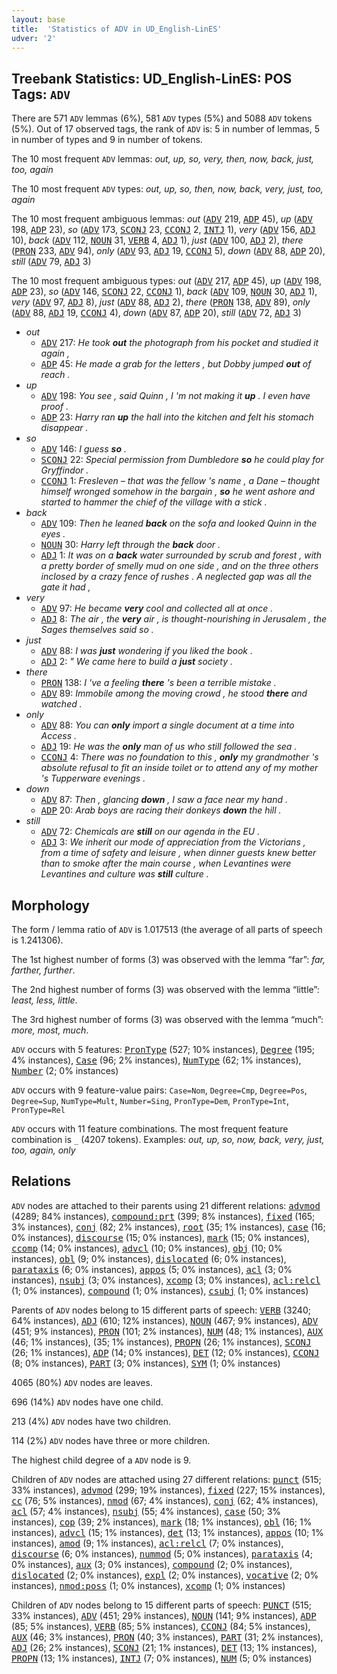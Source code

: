 ```yaml
---
layout: base
title:  'Statistics of ADV in UD_English-LinES'
udver: '2'
---
```


## Treebank Statistics: UD_English-LinES: POS Tags: `ADV`

There are 571 `ADV` lemmas (6%), 581 `ADV` types (5%) and 5088 `ADV` tokens (5%).
Out of 17 observed tags, the rank of `ADV` is: 5 in number of lemmas, 5 in number of types and 9 in number of tokens.

The 10 most frequent `ADV` lemmas: <em>out, up, so, very, then, now, back, just, too, again</em>

The 10 most frequent `ADV` types:  <em>out, up, so, then, now, back, very, just, too, again</em>

The 10 most frequent ambiguous lemmas: <em>out</em> (<tt><a href="en_lines-pos-ADV.html">ADV</a></tt> 219, <tt><a href="en_lines-pos-ADP.html">ADP</a></tt> 45), <em>up</em> (<tt><a href="en_lines-pos-ADV.html">ADV</a></tt> 198, <tt><a href="en_lines-pos-ADP.html">ADP</a></tt> 23), <em>so</em> (<tt><a href="en_lines-pos-ADV.html">ADV</a></tt> 173, <tt><a href="en_lines-pos-SCONJ.html">SCONJ</a></tt> 23, <tt><a href="en_lines-pos-CCONJ.html">CCONJ</a></tt> 2, <tt><a href="en_lines-pos-INTJ.html">INTJ</a></tt> 1), <em>very</em> (<tt><a href="en_lines-pos-ADV.html">ADV</a></tt> 156, <tt><a href="en_lines-pos-ADJ.html">ADJ</a></tt> 10), <em>back</em> (<tt><a href="en_lines-pos-ADV.html">ADV</a></tt> 112, <tt><a href="en_lines-pos-NOUN.html">NOUN</a></tt> 31, <tt><a href="en_lines-pos-VERB.html">VERB</a></tt> 4, <tt><a href="en_lines-pos-ADJ.html">ADJ</a></tt> 1), <em>just</em> (<tt><a href="en_lines-pos-ADV.html">ADV</a></tt> 100, <tt><a href="en_lines-pos-ADJ.html">ADJ</a></tt> 2), <em>there</em> (<tt><a href="en_lines-pos-PRON.html">PRON</a></tt> 233, <tt><a href="en_lines-pos-ADV.html">ADV</a></tt> 94), <em>only</em> (<tt><a href="en_lines-pos-ADV.html">ADV</a></tt> 93, <tt><a href="en_lines-pos-ADJ.html">ADJ</a></tt> 19, <tt><a href="en_lines-pos-CCONJ.html">CCONJ</a></tt> 5), <em>down</em> (<tt><a href="en_lines-pos-ADV.html">ADV</a></tt> 88, <tt><a href="en_lines-pos-ADP.html">ADP</a></tt> 20), <em>still</em> (<tt><a href="en_lines-pos-ADV.html">ADV</a></tt> 79, <tt><a href="en_lines-pos-ADJ.html">ADJ</a></tt> 3)

The 10 most frequent ambiguous types:  <em>out</em> (<tt><a href="en_lines-pos-ADV.html">ADV</a></tt> 217, <tt><a href="en_lines-pos-ADP.html">ADP</a></tt> 45), <em>up</em> (<tt><a href="en_lines-pos-ADV.html">ADV</a></tt> 198, <tt><a href="en_lines-pos-ADP.html">ADP</a></tt> 23), <em>so</em> (<tt><a href="en_lines-pos-ADV.html">ADV</a></tt> 146, <tt><a href="en_lines-pos-SCONJ.html">SCONJ</a></tt> 22, <tt><a href="en_lines-pos-CCONJ.html">CCONJ</a></tt> 1), <em>back</em> (<tt><a href="en_lines-pos-ADV.html">ADV</a></tt> 109, <tt><a href="en_lines-pos-NOUN.html">NOUN</a></tt> 30, <tt><a href="en_lines-pos-ADJ.html">ADJ</a></tt> 1), <em>very</em> (<tt><a href="en_lines-pos-ADV.html">ADV</a></tt> 97, <tt><a href="en_lines-pos-ADJ.html">ADJ</a></tt> 8), <em>just</em> (<tt><a href="en_lines-pos-ADV.html">ADV</a></tt> 88, <tt><a href="en_lines-pos-ADJ.html">ADJ</a></tt> 2), <em>there</em> (<tt><a href="en_lines-pos-PRON.html">PRON</a></tt> 138, <tt><a href="en_lines-pos-ADV.html">ADV</a></tt> 89), <em>only</em> (<tt><a href="en_lines-pos-ADV.html">ADV</a></tt> 88, <tt><a href="en_lines-pos-ADJ.html">ADJ</a></tt> 19, <tt><a href="en_lines-pos-CCONJ.html">CCONJ</a></tt> 4), <em>down</em> (<tt><a href="en_lines-pos-ADV.html">ADV</a></tt> 87, <tt><a href="en_lines-pos-ADP.html">ADP</a></tt> 20), <em>still</em> (<tt><a href="en_lines-pos-ADV.html">ADV</a></tt> 72, <tt><a href="en_lines-pos-ADJ.html">ADJ</a></tt> 3)


* <em>out</em>
  * <tt><a href="en_lines-pos-ADV.html">ADV</a></tt> 217: <em>He took <b>out</b> the photograph from his pocket and studied it again ,</em>
  * <tt><a href="en_lines-pos-ADP.html">ADP</a></tt> 45: <em>He made a grab for the letters , but Dobby jumped <b>out</b> of reach .</em>
* <em>up</em>
  * <tt><a href="en_lines-pos-ADV.html">ADV</a></tt> 198: <em>You see , said Quinn , I 'm not making it <b>up</b> . I even have proof .</em>
  * <tt><a href="en_lines-pos-ADP.html">ADP</a></tt> 23: <em>Harry ran <b>up</b> the hall into the kitchen and felt his stomach disappear .</em>
* <em>so</em>
  * <tt><a href="en_lines-pos-ADV.html">ADV</a></tt> 146: <em>I guess <b>so</b> .</em>
  * <tt><a href="en_lines-pos-SCONJ.html">SCONJ</a></tt> 22: <em>Special permission from Dumbledore <b>so</b> he could play for Gryffindor .</em>
  * <tt><a href="en_lines-pos-CCONJ.html">CCONJ</a></tt> 1: <em>Fresleven – that was the fellow 's name , a Dane – thought himself wronged somehow in the bargain , <b>so</b> he went ashore and started to hammer the chief of the village with a stick .</em>
* <em>back</em>
  * <tt><a href="en_lines-pos-ADV.html">ADV</a></tt> 109: <em>Then he leaned <b>back</b> on the sofa and looked Quinn in the eyes .</em>
  * <tt><a href="en_lines-pos-NOUN.html">NOUN</a></tt> 30: <em>Harry left through the <b>back</b> door .</em>
  * <tt><a href="en_lines-pos-ADJ.html">ADJ</a></tt> 1: <em>It was on a <b>back</b> water surrounded by scrub and forest , with a pretty border of smelly mud on one side , and on the three others inclosed by a crazy fence of rushes . A neglected gap was all the gate it had ,</em>
* <em>very</em>
  * <tt><a href="en_lines-pos-ADV.html">ADV</a></tt> 97: <em>He became <b>very</b> cool and collected all at once .</em>
  * <tt><a href="en_lines-pos-ADJ.html">ADJ</a></tt> 8: <em>The air , the <b>very</b> air , is thought-nourishing in Jerusalem , the Sages themselves said so .</em>
* <em>just</em>
  * <tt><a href="en_lines-pos-ADV.html">ADV</a></tt> 88: <em>I was <b>just</b> wondering if you liked the book .</em>
  * <tt><a href="en_lines-pos-ADJ.html">ADJ</a></tt> 2: <em>" We came here to build a <b>just</b> society .</em>
* <em>there</em>
  * <tt><a href="en_lines-pos-PRON.html">PRON</a></tt> 138: <em>I 've a feeling <b>there</b> 's been a terrible mistake .</em>
  * <tt><a href="en_lines-pos-ADV.html">ADV</a></tt> 89: <em>Immobile among the moving crowd , he stood <b>there</b> and watched .</em>
* <em>only</em>
  * <tt><a href="en_lines-pos-ADV.html">ADV</a></tt> 88: <em>You can <b>only</b> import a single document at a time into Access .</em>
  * <tt><a href="en_lines-pos-ADJ.html">ADJ</a></tt> 19: <em>He was the <b>only</b> man of us who still followed the sea .</em>
  * <tt><a href="en_lines-pos-CCONJ.html">CCONJ</a></tt> 4: <em>There was no foundation to this , <b>only</b> my grandmother 's absolute refusal to fit an inside toilet or to attend any of my mother 's Tupperware evenings .</em>
* <em>down</em>
  * <tt><a href="en_lines-pos-ADV.html">ADV</a></tt> 87: <em>Then , glancing <b>down</b> , I saw a face near my hand .</em>
  * <tt><a href="en_lines-pos-ADP.html">ADP</a></tt> 20: <em>Arab boys are racing their donkeys <b>down</b> the hill .</em>
* <em>still</em>
  * <tt><a href="en_lines-pos-ADV.html">ADV</a></tt> 72: <em>Chemicals are <b>still</b> on our agenda in the EU .</em>
  * <tt><a href="en_lines-pos-ADJ.html">ADJ</a></tt> 3: <em>We inherit our mode of appreciation from the Victorians , from a time of safety and leisure , when dinner guests knew better than to smoke after the main course , when Levantines were Levantines and culture was <b>still</b> culture .</em>

## Morphology

The form / lemma ratio of `ADV` is 1.017513 (the average of all parts of speech is 1.241306).

The 1st highest number of forms (3) was observed with the lemma “far”: <em>far, farther, further</em>.

The 2nd highest number of forms (3) was observed with the lemma “little”: <em>least, less, little</em>.

The 3rd highest number of forms (3) was observed with the lemma “much”: <em>more, most, much</em>.

`ADV` occurs with 5 features: <tt><a href="en_lines-feat-PronType.html">PronType</a></tt> (527; 10% instances), <tt><a href="en_lines-feat-Degree.html">Degree</a></tt> (195; 4% instances), <tt><a href="en_lines-feat-Case.html">Case</a></tt> (96; 2% instances), <tt><a href="en_lines-feat-NumType.html">NumType</a></tt> (62; 1% instances), <tt><a href="en_lines-feat-Number.html">Number</a></tt> (2; 0% instances)

`ADV` occurs with 9 feature-value pairs: `Case=Nom`, `Degree=Cmp`, `Degree=Pos`, `Degree=Sup`, `NumType=Mult`, `Number=Sing`, `PronType=Dem`, `PronType=Int`, `PronType=Rel`

`ADV` occurs with 11 feature combinations.
The most frequent feature combination is `_` (4207 tokens).
Examples: <em>out, up, so, now, back, very, just, too, again, only</em>


## Relations

`ADV` nodes are attached to their parents using 21 different relations: <tt><a href="en_lines-dep-advmod.html">advmod</a></tt> (4289; 84% instances), <tt><a href="en_lines-dep-compound-prt.html">compound:prt</a></tt> (399; 8% instances), <tt><a href="en_lines-dep-fixed.html">fixed</a></tt> (165; 3% instances), <tt><a href="en_lines-dep-conj.html">conj</a></tt> (82; 2% instances), <tt><a href="en_lines-dep-root.html">root</a></tt> (35; 1% instances), <tt><a href="en_lines-dep-case.html">case</a></tt> (16; 0% instances), <tt><a href="en_lines-dep-discourse.html">discourse</a></tt> (15; 0% instances), <tt><a href="en_lines-dep-mark.html">mark</a></tt> (15; 0% instances), <tt><a href="en_lines-dep-ccomp.html">ccomp</a></tt> (14; 0% instances), <tt><a href="en_lines-dep-advcl.html">advcl</a></tt> (10; 0% instances), <tt><a href="en_lines-dep-obj.html">obj</a></tt> (10; 0% instances), <tt><a href="en_lines-dep-obl.html">obl</a></tt> (9; 0% instances), <tt><a href="en_lines-dep-dislocated.html">dislocated</a></tt> (6; 0% instances), <tt><a href="en_lines-dep-parataxis.html">parataxis</a></tt> (6; 0% instances), <tt><a href="en_lines-dep-appos.html">appos</a></tt> (5; 0% instances), <tt><a href="en_lines-dep-acl.html">acl</a></tt> (3; 0% instances), <tt><a href="en_lines-dep-nsubj.html">nsubj</a></tt> (3; 0% instances), <tt><a href="en_lines-dep-xcomp.html">xcomp</a></tt> (3; 0% instances), <tt><a href="en_lines-dep-acl-relcl.html">acl:relcl</a></tt> (1; 0% instances), <tt><a href="en_lines-dep-compound.html">compound</a></tt> (1; 0% instances), <tt><a href="en_lines-dep-csubj.html">csubj</a></tt> (1; 0% instances)

Parents of `ADV` nodes belong to 15 different parts of speech: <tt><a href="en_lines-pos-VERB.html">VERB</a></tt> (3240; 64% instances), <tt><a href="en_lines-pos-ADJ.html">ADJ</a></tt> (610; 12% instances), <tt><a href="en_lines-pos-NOUN.html">NOUN</a></tt> (467; 9% instances), <tt><a href="en_lines-pos-ADV.html">ADV</a></tt> (451; 9% instances), <tt><a href="en_lines-pos-PRON.html">PRON</a></tt> (101; 2% instances), <tt><a href="en_lines-pos-NUM.html">NUM</a></tt> (48; 1% instances), <tt><a href="en_lines-pos-AUX.html">AUX</a></tt> (46; 1% instances),  (35; 1% instances), <tt><a href="en_lines-pos-PROPN.html">PROPN</a></tt> (26; 1% instances), <tt><a href="en_lines-pos-SCONJ.html">SCONJ</a></tt> (26; 1% instances), <tt><a href="en_lines-pos-ADP.html">ADP</a></tt> (14; 0% instances), <tt><a href="en_lines-pos-DET.html">DET</a></tt> (12; 0% instances), <tt><a href="en_lines-pos-CCONJ.html">CCONJ</a></tt> (8; 0% instances), <tt><a href="en_lines-pos-PART.html">PART</a></tt> (3; 0% instances), <tt><a href="en_lines-pos-SYM.html">SYM</a></tt> (1; 0% instances)

4065 (80%) `ADV` nodes are leaves.

696 (14%) `ADV` nodes have one child.

213 (4%) `ADV` nodes have two children.

114 (2%) `ADV` nodes have three or more children.

The highest child degree of a `ADV` node is 9.

Children of `ADV` nodes are attached using 27 different relations: <tt><a href="en_lines-dep-punct.html">punct</a></tt> (515; 33% instances), <tt><a href="en_lines-dep-advmod.html">advmod</a></tt> (299; 19% instances), <tt><a href="en_lines-dep-fixed.html">fixed</a></tt> (227; 15% instances), <tt><a href="en_lines-dep-cc.html">cc</a></tt> (76; 5% instances), <tt><a href="en_lines-dep-nmod.html">nmod</a></tt> (67; 4% instances), <tt><a href="en_lines-dep-conj.html">conj</a></tt> (62; 4% instances), <tt><a href="en_lines-dep-acl.html">acl</a></tt> (57; 4% instances), <tt><a href="en_lines-dep-nsubj.html">nsubj</a></tt> (55; 4% instances), <tt><a href="en_lines-dep-case.html">case</a></tt> (50; 3% instances), <tt><a href="en_lines-dep-cop.html">cop</a></tt> (39; 2% instances), <tt><a href="en_lines-dep-mark.html">mark</a></tt> (18; 1% instances), <tt><a href="en_lines-dep-obl.html">obl</a></tt> (16; 1% instances), <tt><a href="en_lines-dep-advcl.html">advcl</a></tt> (15; 1% instances), <tt><a href="en_lines-dep-det.html">det</a></tt> (13; 1% instances), <tt><a href="en_lines-dep-appos.html">appos</a></tt> (10; 1% instances), <tt><a href="en_lines-dep-amod.html">amod</a></tt> (9; 1% instances), <tt><a href="en_lines-dep-acl-relcl.html">acl:relcl</a></tt> (7; 0% instances), <tt><a href="en_lines-dep-discourse.html">discourse</a></tt> (6; 0% instances), <tt><a href="en_lines-dep-nummod.html">nummod</a></tt> (5; 0% instances), <tt><a href="en_lines-dep-parataxis.html">parataxis</a></tt> (4; 0% instances), <tt><a href="en_lines-dep-aux.html">aux</a></tt> (3; 0% instances), <tt><a href="en_lines-dep-compound.html">compound</a></tt> (2; 0% instances), <tt><a href="en_lines-dep-dislocated.html">dislocated</a></tt> (2; 0% instances), <tt><a href="en_lines-dep-expl.html">expl</a></tt> (2; 0% instances), <tt><a href="en_lines-dep-vocative.html">vocative</a></tt> (2; 0% instances), <tt><a href="en_lines-dep-nmod-poss.html">nmod:poss</a></tt> (1; 0% instances), <tt><a href="en_lines-dep-xcomp.html">xcomp</a></tt> (1; 0% instances)

Children of `ADV` nodes belong to 15 different parts of speech: <tt><a href="en_lines-pos-PUNCT.html">PUNCT</a></tt> (515; 33% instances), <tt><a href="en_lines-pos-ADV.html">ADV</a></tt> (451; 29% instances), <tt><a href="en_lines-pos-NOUN.html">NOUN</a></tt> (141; 9% instances), <tt><a href="en_lines-pos-ADP.html">ADP</a></tt> (85; 5% instances), <tt><a href="en_lines-pos-VERB.html">VERB</a></tt> (85; 5% instances), <tt><a href="en_lines-pos-CCONJ.html">CCONJ</a></tt> (84; 5% instances), <tt><a href="en_lines-pos-AUX.html">AUX</a></tt> (46; 3% instances), <tt><a href="en_lines-pos-PRON.html">PRON</a></tt> (40; 3% instances), <tt><a href="en_lines-pos-PART.html">PART</a></tt> (31; 2% instances), <tt><a href="en_lines-pos-ADJ.html">ADJ</a></tt> (26; 2% instances), <tt><a href="en_lines-pos-SCONJ.html">SCONJ</a></tt> (21; 1% instances), <tt><a href="en_lines-pos-DET.html">DET</a></tt> (13; 1% instances), <tt><a href="en_lines-pos-PROPN.html">PROPN</a></tt> (13; 1% instances), <tt><a href="en_lines-pos-INTJ.html">INTJ</a></tt> (7; 0% instances), <tt><a href="en_lines-pos-NUM.html">NUM</a></tt> (5; 0% instances)

